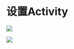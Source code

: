 ﻿# 设置Activity

![](https://ws1.sinaimg.cn/large/006dRdovgy1fqx2iugx8kj30cb0ms75x.jpg)

![](https://ws1.sinaimg.cn/large/006dRdovgy1fqx2jfkj2lj30cb0msabs.jpg)